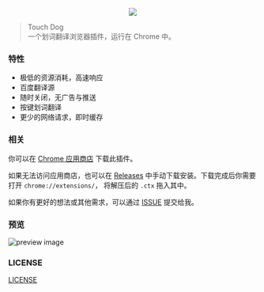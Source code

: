 <p align="center" height="300">
<img src="https://github.com/DhyanaChina/touch-dog/blob/master/.github/logo.png" align="center">
</p>


> Touch Dog     
> 一个划词翻译浏览器插件，运行在 Chrome 中。

### 特性
- 极低的资源消耗，高速响应
- 百度翻译源
- 随时关闭，无广告与推送
- 按键划词翻译
- 更少的网络请求，即时缓存



### 相关
你可以在 [Chrome 应用商店](https://chrome.google.com/webstore/detail/touch-dog/lljkppflllhlognbihihaldfcbbelfbh) 下载此插件。    
     
如果无法访问应用商店，也可以在 [Releases](https://github.com/DhyanaChina/touch-dog/releases) 中手动下载安装。下载完成后你需要打开 `chrome://extensions/`，
将解压后的 `.ctx` 拖入其中。      
   
如果你有更好的想法或其他需求，可以通过 [ISSUE](https://github.com/DhyanaChina/touch-dog/issues/new) 提交给我。


### 预览
![preview image](http://static.wittsay.cc/touch-dog-show.png)


### LICENSE
[LICENSE](LICENSE)



